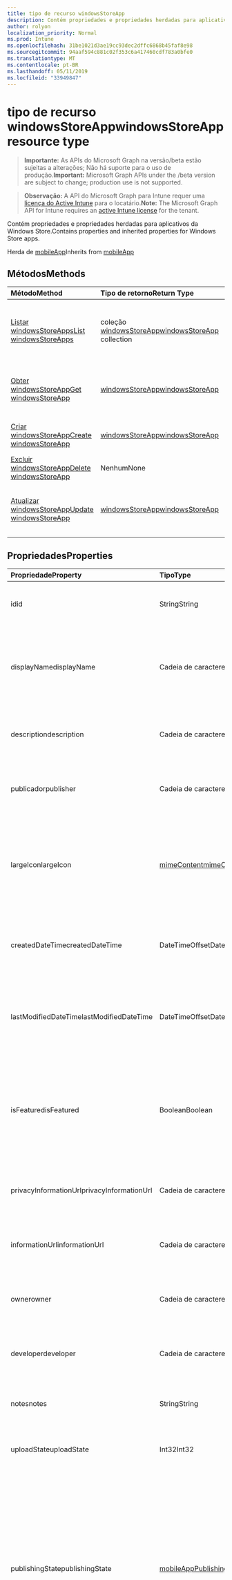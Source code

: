 ```yaml
---
title: tipo de recurso windowsStoreApp
description: Contém propriedades e propriedades herdadas para aplicativos da Windows Store.
author: rolyon
localization_priority: Normal
ms.prod: Intune
ms.openlocfilehash: 31be1021d3ae19cc93dec2dffc6868b45faf8e98
ms.sourcegitcommit: 94aaf594c881c02f353c6a417460cdf783a0bfe0
ms.translationtype: MT
ms.contentlocale: pt-BR
ms.lasthandoff: 05/11/2019
ms.locfileid: "33949847"
---
```

# <a name="windowsstoreapp-resource-type"></a><span data-ttu-id="458c7-103">tipo de recurso windowsStoreApp</span><span class="sxs-lookup"><span data-stu-id="458c7-103">windowsStoreApp resource type</span></span>

> <span data-ttu-id="458c7-104">**Importante:** As APIs do Microsoft Graph na versão/beta estão sujeitas a alterações; Não há suporte para o uso de produção.</span><span class="sxs-lookup"><span data-stu-id="458c7-104">**Important:** Microsoft Graph APIs under the /beta version are subject to change; production use is not supported.</span></span>

> <span data-ttu-id="458c7-105">**Observação:** A API do Microsoft Graph para Intune requer uma [licença do Active Intune](https://go.microsoft.com/fwlink/?linkid=839381) para o locatário.</span><span class="sxs-lookup"><span data-stu-id="458c7-105">**Note:** The Microsoft Graph API for Intune requires an [active Intune license](https://go.microsoft.com/fwlink/?linkid=839381) for the tenant.</span></span>

<span data-ttu-id="458c7-106">Contém propriedades e propriedades herdadas para aplicativos da Windows Store.</span><span class="sxs-lookup"><span data-stu-id="458c7-106">Contains properties and inherited properties for Windows Store apps.</span></span>


<span data-ttu-id="458c7-107">Herda de [mobileApp](../resources/intune-apps-mobileapp.md)</span><span class="sxs-lookup"><span data-stu-id="458c7-107">Inherits from [mobileApp](../resources/intune-apps-mobileapp.md)</span></span>

## <a name="methods"></a><span data-ttu-id="458c7-108">Métodos</span><span class="sxs-lookup"><span data-stu-id="458c7-108">Methods</span></span>
|<span data-ttu-id="458c7-109">Método</span><span class="sxs-lookup"><span data-stu-id="458c7-109">Method</span></span>|<span data-ttu-id="458c7-110">Tipo de retorno</span><span class="sxs-lookup"><span data-stu-id="458c7-110">Return Type</span></span>|<span data-ttu-id="458c7-111">Descrição</span><span class="sxs-lookup"><span data-stu-id="458c7-111">Description</span></span>|
|:---|:---|:---|
|[<span data-ttu-id="458c7-112">Listar windowsStoreApps</span><span class="sxs-lookup"><span data-stu-id="458c7-112">List windowsStoreApps</span></span>](../api/intune-apps-windowsstoreapp-list.md)|<span data-ttu-id="458c7-113">coleção [windowsStoreApp](../resources/intune-apps-windowsstoreapp.md)</span><span class="sxs-lookup"><span data-stu-id="458c7-113">[windowsStoreApp](../resources/intune-apps-windowsstoreapp.md) collection</span></span>|<span data-ttu-id="458c7-114">Listar Propriedades e relações dos objetos [windowsStoreApp](../resources/intune-apps-windowsstoreapp.md) .</span><span class="sxs-lookup"><span data-stu-id="458c7-114">List properties and relationships of the [windowsStoreApp](../resources/intune-apps-windowsstoreapp.md) objects.</span></span>|
|[<span data-ttu-id="458c7-115">Obter windowsStoreApp</span><span class="sxs-lookup"><span data-stu-id="458c7-115">Get windowsStoreApp</span></span>](../api/intune-apps-windowsstoreapp-get.md)|[<span data-ttu-id="458c7-116">windowsStoreApp</span><span class="sxs-lookup"><span data-stu-id="458c7-116">windowsStoreApp</span></span>](../resources/intune-apps-windowsstoreapp.md)|<span data-ttu-id="458c7-117">Leia as propriedades e as relações do objeto [windowsStoreApp](../resources/intune-apps-windowsstoreapp.md) .</span><span class="sxs-lookup"><span data-stu-id="458c7-117">Read properties and relationships of the [windowsStoreApp](../resources/intune-apps-windowsstoreapp.md) object.</span></span>|
|[<span data-ttu-id="458c7-118">Criar windowsStoreApp</span><span class="sxs-lookup"><span data-stu-id="458c7-118">Create windowsStoreApp</span></span>](../api/intune-apps-windowsstoreapp-create.md)|[<span data-ttu-id="458c7-119">windowsStoreApp</span><span class="sxs-lookup"><span data-stu-id="458c7-119">windowsStoreApp</span></span>](../resources/intune-apps-windowsstoreapp.md)|<span data-ttu-id="458c7-120">Criar um novo objeto [windowsStoreApp](../resources/intune-apps-windowsstoreapp.md) .</span><span class="sxs-lookup"><span data-stu-id="458c7-120">Create a new [windowsStoreApp](../resources/intune-apps-windowsstoreapp.md) object.</span></span>|
|[<span data-ttu-id="458c7-121">Excluir windowsStoreApp</span><span class="sxs-lookup"><span data-stu-id="458c7-121">Delete windowsStoreApp</span></span>](../api/intune-apps-windowsstoreapp-delete.md)|<span data-ttu-id="458c7-122">Nenhum</span><span class="sxs-lookup"><span data-stu-id="458c7-122">None</span></span>|<span data-ttu-id="458c7-123">Exclui [windowsStoreApp](../resources/intune-apps-windowsstoreapp.md).</span><span class="sxs-lookup"><span data-stu-id="458c7-123">Deletes a [windowsStoreApp](../resources/intune-apps-windowsstoreapp.md).</span></span>|
|[<span data-ttu-id="458c7-124">Atualizar windowsStoreApp</span><span class="sxs-lookup"><span data-stu-id="458c7-124">Update windowsStoreApp</span></span>](../api/intune-apps-windowsstoreapp-update.md)|[<span data-ttu-id="458c7-125">windowsStoreApp</span><span class="sxs-lookup"><span data-stu-id="458c7-125">windowsStoreApp</span></span>](../resources/intune-apps-windowsstoreapp.md)|<span data-ttu-id="458c7-126">Atualiza as propriedades de um objeto [windowsStoreApp](../resources/intune-apps-windowsstoreapp.md) .</span><span class="sxs-lookup"><span data-stu-id="458c7-126">Update the properties of a [windowsStoreApp](../resources/intune-apps-windowsstoreapp.md) object.</span></span>|

## <a name="properties"></a><span data-ttu-id="458c7-127">Propriedades</span><span class="sxs-lookup"><span data-stu-id="458c7-127">Properties</span></span>
|<span data-ttu-id="458c7-128">Propriedade</span><span class="sxs-lookup"><span data-stu-id="458c7-128">Property</span></span>|<span data-ttu-id="458c7-129">Tipo</span><span class="sxs-lookup"><span data-stu-id="458c7-129">Type</span></span>|<span data-ttu-id="458c7-130">Descrição</span><span class="sxs-lookup"><span data-stu-id="458c7-130">Description</span></span>|
|:---|:---|:---|
|<span data-ttu-id="458c7-131">id</span><span class="sxs-lookup"><span data-stu-id="458c7-131">id</span></span>|<span data-ttu-id="458c7-132">String</span><span class="sxs-lookup"><span data-stu-id="458c7-132">String</span></span>|<span data-ttu-id="458c7-133">Chave da entidade.</span><span class="sxs-lookup"><span data-stu-id="458c7-133">Key of the entity.</span></span> <span data-ttu-id="458c7-134">Herdado de [mobileApp](../resources/intune-apps-mobileapp.md)</span><span class="sxs-lookup"><span data-stu-id="458c7-134">Inherited from [mobileApp](../resources/intune-apps-mobileapp.md)</span></span>|
|<span data-ttu-id="458c7-135">displayName</span><span class="sxs-lookup"><span data-stu-id="458c7-135">displayName</span></span>|<span data-ttu-id="458c7-136">Cadeia de caracteres</span><span class="sxs-lookup"><span data-stu-id="458c7-136">String</span></span>|<span data-ttu-id="458c7-137">O título do aplicativo importado ou definido pelo administrador.</span><span class="sxs-lookup"><span data-stu-id="458c7-137">The admin provided or imported title of the app.</span></span> <span data-ttu-id="458c7-138">Herdado de [mobileApp](../resources/intune-apps-mobileapp.md)</span><span class="sxs-lookup"><span data-stu-id="458c7-138">Inherited from [mobileApp](../resources/intune-apps-mobileapp.md)</span></span>|
|<span data-ttu-id="458c7-139">description</span><span class="sxs-lookup"><span data-stu-id="458c7-139">description</span></span>|<span data-ttu-id="458c7-140">Cadeia de caracteres</span><span class="sxs-lookup"><span data-stu-id="458c7-140">String</span></span>|<span data-ttu-id="458c7-141">A descrição do aplicativo.</span><span class="sxs-lookup"><span data-stu-id="458c7-141">The description of the app.</span></span> <span data-ttu-id="458c7-142">Herdado de [mobileApp](../resources/intune-apps-mobileapp.md)</span><span class="sxs-lookup"><span data-stu-id="458c7-142">Inherited from [mobileApp](../resources/intune-apps-mobileapp.md)</span></span>|
|<span data-ttu-id="458c7-143">publicador</span><span class="sxs-lookup"><span data-stu-id="458c7-143">publisher</span></span>|<span data-ttu-id="458c7-144">Cadeia de caracteres</span><span class="sxs-lookup"><span data-stu-id="458c7-144">String</span></span>|<span data-ttu-id="458c7-145">O publicador do aplicativo.</span><span class="sxs-lookup"><span data-stu-id="458c7-145">The publisher of the app.</span></span> <span data-ttu-id="458c7-146">Herdado de [mobileApp](../resources/intune-apps-mobileapp.md)</span><span class="sxs-lookup"><span data-stu-id="458c7-146">Inherited from [mobileApp](../resources/intune-apps-mobileapp.md)</span></span>|
|<span data-ttu-id="458c7-147">largeIcon</span><span class="sxs-lookup"><span data-stu-id="458c7-147">largeIcon</span></span>|[<span data-ttu-id="458c7-148">mimeContent</span><span class="sxs-lookup"><span data-stu-id="458c7-148">mimeContent</span></span>](../resources/intune-shared-mimecontent.md)|<span data-ttu-id="458c7-149">O ícone grande, a ser exibido nos detalhes do aplicativo e usado para o carregamento do ícone.</span><span class="sxs-lookup"><span data-stu-id="458c7-149">The large icon, to be displayed in the app details and used for upload of the icon.</span></span> <span data-ttu-id="458c7-150">Herdado de [mobileApp](../resources/intune-apps-mobileapp.md)</span><span class="sxs-lookup"><span data-stu-id="458c7-150">Inherited from [mobileApp](../resources/intune-apps-mobileapp.md)</span></span>|
|<span data-ttu-id="458c7-151">createdDateTime</span><span class="sxs-lookup"><span data-stu-id="458c7-151">createdDateTime</span></span>|<span data-ttu-id="458c7-152">DateTimeOffset</span><span class="sxs-lookup"><span data-stu-id="458c7-152">DateTimeOffset</span></span>|<span data-ttu-id="458c7-153">A data e a hora da criação do aplicativo.</span><span class="sxs-lookup"><span data-stu-id="458c7-153">The date and time the app was created.</span></span> <span data-ttu-id="458c7-154">Herdado de [mobileApp](../resources/intune-apps-mobileapp.md)</span><span class="sxs-lookup"><span data-stu-id="458c7-154">Inherited from [mobileApp](../resources/intune-apps-mobileapp.md)</span></span>|
|<span data-ttu-id="458c7-155">lastModifiedDateTime</span><span class="sxs-lookup"><span data-stu-id="458c7-155">lastModifiedDateTime</span></span>|<span data-ttu-id="458c7-156">DateTimeOffset</span><span class="sxs-lookup"><span data-stu-id="458c7-156">DateTimeOffset</span></span>|<span data-ttu-id="458c7-157">A data e a hora que o aplicativo foi modificado pela última vez.</span><span class="sxs-lookup"><span data-stu-id="458c7-157">The date and time the app was last modified.</span></span> <span data-ttu-id="458c7-158">Herdado de [mobileApp](../resources/intune-apps-mobileapp.md)</span><span class="sxs-lookup"><span data-stu-id="458c7-158">Inherited from [mobileApp](../resources/intune-apps-mobileapp.md)</span></span>|
|<span data-ttu-id="458c7-159">isFeatured</span><span class="sxs-lookup"><span data-stu-id="458c7-159">isFeatured</span></span>|<span data-ttu-id="458c7-160">Boolean</span><span class="sxs-lookup"><span data-stu-id="458c7-160">Boolean</span></span>|<span data-ttu-id="458c7-161">O valor que indica se o aplicativo está marcado como em destaque pelo administrador. Herdado de [mobileApp](../resources/intune-apps-mobileapp.md)</span><span class="sxs-lookup"><span data-stu-id="458c7-161">The value indicating whether the app is marked as featured by the admin. Inherited from [mobileApp](../resources/intune-apps-mobileapp.md)</span></span>|
|<span data-ttu-id="458c7-162">privacyInformationUrl</span><span class="sxs-lookup"><span data-stu-id="458c7-162">privacyInformationUrl</span></span>|<span data-ttu-id="458c7-163">Cadeia de caracteres</span><span class="sxs-lookup"><span data-stu-id="458c7-163">String</span></span>|<span data-ttu-id="458c7-164">A URL da declaração de privacidade.</span><span class="sxs-lookup"><span data-stu-id="458c7-164">The privacy statement Url.</span></span> <span data-ttu-id="458c7-165">Herdado de [mobileApp](../resources/intune-apps-mobileapp.md)</span><span class="sxs-lookup"><span data-stu-id="458c7-165">Inherited from [mobileApp](../resources/intune-apps-mobileapp.md)</span></span>|
|<span data-ttu-id="458c7-166">informationUrl</span><span class="sxs-lookup"><span data-stu-id="458c7-166">informationUrl</span></span>|<span data-ttu-id="458c7-167">Cadeia de caracteres</span><span class="sxs-lookup"><span data-stu-id="458c7-167">String</span></span>|<span data-ttu-id="458c7-168">A URL de informações adicionais.</span><span class="sxs-lookup"><span data-stu-id="458c7-168">The more information Url.</span></span> <span data-ttu-id="458c7-169">Herdado de [mobileApp](../resources/intune-apps-mobileapp.md)</span><span class="sxs-lookup"><span data-stu-id="458c7-169">Inherited from [mobileApp](../resources/intune-apps-mobileapp.md)</span></span>|
|<span data-ttu-id="458c7-170">owner</span><span class="sxs-lookup"><span data-stu-id="458c7-170">owner</span></span>|<span data-ttu-id="458c7-171">Cadeia de caracteres</span><span class="sxs-lookup"><span data-stu-id="458c7-171">String</span></span>|<span data-ttu-id="458c7-172">O proprietário do conteúdo.</span><span class="sxs-lookup"><span data-stu-id="458c7-172">The owner of the app.</span></span> <span data-ttu-id="458c7-173">Herdado de [mobileApp](../resources/intune-apps-mobileapp.md)</span><span class="sxs-lookup"><span data-stu-id="458c7-173">Inherited from [mobileApp](../resources/intune-apps-mobileapp.md)</span></span>|
|<span data-ttu-id="458c7-174">developer</span><span class="sxs-lookup"><span data-stu-id="458c7-174">developer</span></span>|<span data-ttu-id="458c7-175">Cadeia de caracteres</span><span class="sxs-lookup"><span data-stu-id="458c7-175">String</span></span>|<span data-ttu-id="458c7-176">O desenvolvedor do aplicativo.</span><span class="sxs-lookup"><span data-stu-id="458c7-176">The developer of the app.</span></span> <span data-ttu-id="458c7-177">Herdado de [mobileApp](../resources/intune-apps-mobileapp.md)</span><span class="sxs-lookup"><span data-stu-id="458c7-177">Inherited from [mobileApp](../resources/intune-apps-mobileapp.md)</span></span>|
|<span data-ttu-id="458c7-178">notes</span><span class="sxs-lookup"><span data-stu-id="458c7-178">notes</span></span>|<span data-ttu-id="458c7-179">String</span><span class="sxs-lookup"><span data-stu-id="458c7-179">String</span></span>|<span data-ttu-id="458c7-180">Anotações do aplicativo.</span><span class="sxs-lookup"><span data-stu-id="458c7-180">Notes for the app.</span></span> <span data-ttu-id="458c7-181">Herdada de [mobileApp](../resources/intune-apps-mobileapp.md)</span><span class="sxs-lookup"><span data-stu-id="458c7-181">Inherited from [mobileApp](../resources/intune-apps-mobileapp.md)</span></span>|
|<span data-ttu-id="458c7-182">uploadState</span><span class="sxs-lookup"><span data-stu-id="458c7-182">uploadState</span></span>|<span data-ttu-id="458c7-183">Int32</span><span class="sxs-lookup"><span data-stu-id="458c7-183">Int32</span></span>|<span data-ttu-id="458c7-184">O estado de upload.</span><span class="sxs-lookup"><span data-stu-id="458c7-184">The upload state.</span></span> <span data-ttu-id="458c7-185">Herdada de [mobileApp](../resources/intune-apps-mobileapp.md)</span><span class="sxs-lookup"><span data-stu-id="458c7-185">Inherited from [mobileApp](../resources/intune-apps-mobileapp.md)</span></span>|
|<span data-ttu-id="458c7-186">publishingState</span><span class="sxs-lookup"><span data-stu-id="458c7-186">publishingState</span></span>|[<span data-ttu-id="458c7-187">mobileAppPublishingState</span><span class="sxs-lookup"><span data-stu-id="458c7-187">mobileAppPublishingState</span></span>](../resources/intune-apps-mobileapppublishingstate.md)|<span data-ttu-id="458c7-188">O estado de publicação do aplicativo.</span><span class="sxs-lookup"><span data-stu-id="458c7-188">The publishing state for the app.</span></span> <span data-ttu-id="458c7-189">O aplicativo não pode ser assinado, a menos que ele seja publicado.</span><span class="sxs-lookup"><span data-stu-id="458c7-189">The app cannot be assigned unless the app is published.</span></span> <span data-ttu-id="458c7-190">Herdado de [mobileApp](../resources/intune-apps-mobileapp.md).</span><span class="sxs-lookup"><span data-stu-id="458c7-190">Inherited from [mobileApp](../resources/intune-apps-mobileapp.md).</span></span> <span data-ttu-id="458c7-191">Os valores possíveis são: `notPublished`, `processing`, `published`.</span><span class="sxs-lookup"><span data-stu-id="458c7-191">Possible values are: `notPublished`, `processing`, `published`.</span></span>|
|<span data-ttu-id="458c7-192">isAssigned</span><span class="sxs-lookup"><span data-stu-id="458c7-192">isAssigned</span></span>|<span data-ttu-id="458c7-193">Boolean</span><span class="sxs-lookup"><span data-stu-id="458c7-193">Boolean</span></span>|<span data-ttu-id="458c7-194">O valor que indica se o aplicativo é atribuído a pelo menos um grupo.</span><span class="sxs-lookup"><span data-stu-id="458c7-194">The value indicating whether the app is assigned to at least one group.</span></span> <span data-ttu-id="458c7-195">Herdado de [mobileApp](../resources/intune-apps-mobileapp.md)</span><span class="sxs-lookup"><span data-stu-id="458c7-195">Inherited from [mobileApp](../resources/intune-apps-mobileapp.md)</span></span>|
|<span data-ttu-id="458c7-196">roleScopeTagIds</span><span class="sxs-lookup"><span data-stu-id="458c7-196">roleScopeTagIds</span></span>|<span data-ttu-id="458c7-197">Coleção de cadeias de caracteres</span><span class="sxs-lookup"><span data-stu-id="458c7-197">String collection</span></span>|<span data-ttu-id="458c7-198">Lista de IDs de marca de escopo para este aplicativo móvel.</span><span class="sxs-lookup"><span data-stu-id="458c7-198">List of scope tag ids for this mobile app.</span></span> <span data-ttu-id="458c7-199">Herdado de [mobileApp](../resources/intune-apps-mobileapp.md)</span><span class="sxs-lookup"><span data-stu-id="458c7-199">Inherited from [mobileApp](../resources/intune-apps-mobileapp.md)</span></span>|
|<span data-ttu-id="458c7-200">dependentAppCount</span><span class="sxs-lookup"><span data-stu-id="458c7-200">dependentAppCount</span></span>|<span data-ttu-id="458c7-201">Int32</span><span class="sxs-lookup"><span data-stu-id="458c7-201">Int32</span></span>|<span data-ttu-id="458c7-202">O número total de dependências do aplicativo filho.</span><span class="sxs-lookup"><span data-stu-id="458c7-202">The total number of dependencies the child app has.</span></span> <span data-ttu-id="458c7-203">Herdado de [mobileApp](../resources/intune-apps-mobileapp.md)</span><span class="sxs-lookup"><span data-stu-id="458c7-203">Inherited from [mobileApp](../resources/intune-apps-mobileapp.md)</span></span>|
|<span data-ttu-id="458c7-204">appStoreUrl</span><span class="sxs-lookup"><span data-stu-id="458c7-204">appStoreUrl</span></span>|<span data-ttu-id="458c7-205">String</span><span class="sxs-lookup"><span data-stu-id="458c7-205">String</span></span>|<span data-ttu-id="458c7-206">A URL da loja de aplicativos do Windows.</span><span class="sxs-lookup"><span data-stu-id="458c7-206">The Windows app store URL.</span></span>|

## <a name="relationships"></a><span data-ttu-id="458c7-207">Relações</span><span class="sxs-lookup"><span data-stu-id="458c7-207">Relationships</span></span>
|<span data-ttu-id="458c7-208">Relação</span><span class="sxs-lookup"><span data-stu-id="458c7-208">Relationship</span></span>|<span data-ttu-id="458c7-209">Tipo</span><span class="sxs-lookup"><span data-stu-id="458c7-209">Type</span></span>|<span data-ttu-id="458c7-210">Descrição</span><span class="sxs-lookup"><span data-stu-id="458c7-210">Description</span></span>|
|:---|:---|:---|
|<span data-ttu-id="458c7-211">categories</span><span class="sxs-lookup"><span data-stu-id="458c7-211">categories</span></span>|<span data-ttu-id="458c7-212">Coleção [mobileAppCategory](../resources/intune-apps-mobileappcategory.md)</span><span class="sxs-lookup"><span data-stu-id="458c7-212">[mobileAppCategory](../resources/intune-apps-mobileappcategory.md) collection</span></span>|<span data-ttu-id="458c7-213">A lista de categorias para este aplicativo.</span><span class="sxs-lookup"><span data-stu-id="458c7-213">The list of categories for this app.</span></span> <span data-ttu-id="458c7-214">Herdado de [mobileApp](../resources/intune-apps-mobileapp.md)</span><span class="sxs-lookup"><span data-stu-id="458c7-214">Inherited from [mobileApp](../resources/intune-apps-mobileapp.md)</span></span>|
|<span data-ttu-id="458c7-215">assignments</span><span class="sxs-lookup"><span data-stu-id="458c7-215">assignments</span></span>|<span data-ttu-id="458c7-216">Coleção [mobileAppAssignment](../resources/intune-apps-mobileappassignment.md)</span><span class="sxs-lookup"><span data-stu-id="458c7-216">[mobileAppAssignment](../resources/intune-apps-mobileappassignment.md) collection</span></span>|<span data-ttu-id="458c7-217">A lista de atribuições de grupo para esse aplicativo móvel.</span><span class="sxs-lookup"><span data-stu-id="458c7-217">The list of group assignments for this mobile app.</span></span> <span data-ttu-id="458c7-218">Herdado de [mobileApp](../resources/intune-apps-mobileapp.md)</span><span class="sxs-lookup"><span data-stu-id="458c7-218">Inherited from [mobileApp](../resources/intune-apps-mobileapp.md)</span></span>|
|<span data-ttu-id="458c7-219">installSummary</span><span class="sxs-lookup"><span data-stu-id="458c7-219">installSummary</span></span>|[<span data-ttu-id="458c7-220">mobileAppInstallSummary</span><span class="sxs-lookup"><span data-stu-id="458c7-220">mobileAppInstallSummary</span></span>](../resources/intune-apps-mobileappinstallsummary.md)|<span data-ttu-id="458c7-221">Resumo de instalação do aplicativo móvel.</span><span class="sxs-lookup"><span data-stu-id="458c7-221">Mobile App Install Summary.</span></span> <span data-ttu-id="458c7-222">Herdado de [mobileApp](../resources/intune-apps-mobileapp.md)</span><span class="sxs-lookup"><span data-stu-id="458c7-222">Inherited from [mobileApp](../resources/intune-apps-mobileapp.md)</span></span>|
|<span data-ttu-id="458c7-223">deviceStatuses</span><span class="sxs-lookup"><span data-stu-id="458c7-223">deviceStatuses</span></span>|<span data-ttu-id="458c7-224">coleção [mobileAppInstallStatus](../resources/intune-apps-mobileappinstallstatus.md)</span><span class="sxs-lookup"><span data-stu-id="458c7-224">[mobileAppInstallStatus](../resources/intune-apps-mobileappinstallstatus.md) collection</span></span>|<span data-ttu-id="458c7-225">A lista de Estados de instalação para este aplicativo móvel.</span><span class="sxs-lookup"><span data-stu-id="458c7-225">The list of installation states for this mobile app.</span></span> <span data-ttu-id="458c7-226">Herdado de [mobileApp](../resources/intune-apps-mobileapp.md)</span><span class="sxs-lookup"><span data-stu-id="458c7-226">Inherited from [mobileApp](../resources/intune-apps-mobileapp.md)</span></span>|
|<span data-ttu-id="458c7-227">userStatuses</span><span class="sxs-lookup"><span data-stu-id="458c7-227">userStatuses</span></span>|<span data-ttu-id="458c7-228">coleção [userAppInstallStatus](../resources/intune-apps-userappinstallstatus.md)</span><span class="sxs-lookup"><span data-stu-id="458c7-228">[userAppInstallStatus](../resources/intune-apps-userappinstallstatus.md) collection</span></span>|<span data-ttu-id="458c7-229">A lista de Estados de instalação para este aplicativo móvel.</span><span class="sxs-lookup"><span data-stu-id="458c7-229">The list of installation states for this mobile app.</span></span> <span data-ttu-id="458c7-230">Herdado de [mobileApp](../resources/intune-apps-mobileapp.md)</span><span class="sxs-lookup"><span data-stu-id="458c7-230">Inherited from [mobileApp](../resources/intune-apps-mobileapp.md)</span></span>|
|<span data-ttu-id="458c7-231">relações</span><span class="sxs-lookup"><span data-stu-id="458c7-231">relationships</span></span>|<span data-ttu-id="458c7-232">coleção [mobileAppRelationship](../resources/intune-apps-mobileapprelationship.md)</span><span class="sxs-lookup"><span data-stu-id="458c7-232">[mobileAppRelationship](../resources/intune-apps-mobileapprelationship.md) collection</span></span>|<span data-ttu-id="458c7-233">Lista de relações para este aplicativo móvel.</span><span class="sxs-lookup"><span data-stu-id="458c7-233">List of relationships for this mobile app.</span></span> <span data-ttu-id="458c7-234">Herdado de [mobileApp](../resources/intune-apps-mobileapp.md)</span><span class="sxs-lookup"><span data-stu-id="458c7-234">Inherited from [mobileApp](../resources/intune-apps-mobileapp.md)</span></span>|

## <a name="json-representation"></a><span data-ttu-id="458c7-235">Representação JSON</span><span class="sxs-lookup"><span data-stu-id="458c7-235">JSON Representation</span></span>
<span data-ttu-id="458c7-236">Veja a seguir uma representação JSON do recurso.</span><span class="sxs-lookup"><span data-stu-id="458c7-236">Here is a JSON representation of the resource.</span></span>
<!-- {
  "blockType": "resource",
  "keyProperty": "id",
  "@odata.type": "microsoft.graph.windowsStoreApp"
}
-->
``` json
{
  "@odata.type": "#microsoft.graph.windowsStoreApp",
  "id": "String (identifier)",
  "displayName": "String",
  "description": "String",
  "publisher": "String",
  "largeIcon": {
    "@odata.type": "microsoft.graph.mimeContent",
    "type": "String",
    "value": "binary"
  },
  "createdDateTime": "String (timestamp)",
  "lastModifiedDateTime": "String (timestamp)",
  "isFeatured": true,
  "privacyInformationUrl": "String",
  "informationUrl": "String",
  "owner": "String",
  "developer": "String",
  "notes": "String",
  "uploadState": 1024,
  "publishingState": "String",
  "isAssigned": true,
  "roleScopeTagIds": [
    "String"
  ],
  "dependentAppCount": 1024,
  "appStoreUrl": "String"
}
```




